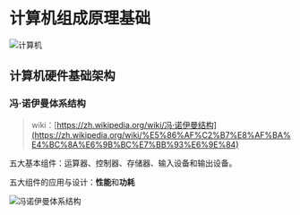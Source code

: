 # 计算机组成原理基础

![计算机](https://mypic-1258313760.cos.ap-guangzhou.myqcloud.com/img/20200216204537.png)

## 计算机硬件基础架构

### 冯·诺伊曼体系结构

>wiki：[https://zh.wikipedia.org/wiki/冯·诺伊曼结构](https://zh.wikipedia.org/wiki/%E5%86%AF%C2%B7%E8%AF%BA%E4%BC%8A%E6%9B%BC%E7%BB%93%E6%9E%84)

五大基本组件：运算器、控制器、存储器、输入设备和输出设备。

五大组件的应用与设计：**性能**和**功耗**

![冯诺伊曼体系结构](https://mypic-1258313760.cos.ap-guangzhou.myqcloud.com/img/20200216213049.png)